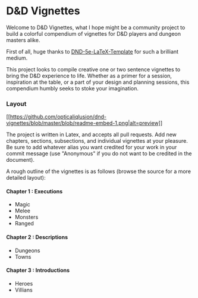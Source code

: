 # D&D Vignettes

Welcome to D&D Vignettes, what I hope might be a community project to build a colorful compendium of vignettes for D&D players and dungeon masters alike.

First of all, huge thanks to [DND-5e-LaTeX-Template](https://github.com/evanbergeron/DND-5e-LaTeX-Template) for such a brilliant medium.

This project looks to compile creative one or two sentence vignettes to bring the D&D experience to life. Whether as a primer for a session, inspiration at the table, or a part of your design and planning sessions, this compendium humbly seeks to stoke your imagination.

### Layout

[[https://github.com/opticaliqlusion/dnd-vignettes/blob/master/blob/readme-embed-1.png|alt=preview]]

The project is written in Latex, and accepts all pull requests. Add new chapters, sections, subsections, and individual vignettes at your pleasure. Be sure to add whatever alias you want credited for your work in your commit message (use "Anonymous" if you do not want to be credited in the document).

A rough outline of the vignettes is as follows (browse the source for a more detailed layout):

#### Chapter 1 : Executions
* Magic
* Melee
* Monsters
* Ranged
#### Chapter 2 : Descriptions
* Dungeons
* Towns
#### Chapter 3 : Introductions
* Heroes
* Villians

